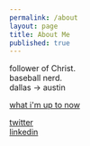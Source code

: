 ```yaml
---
permalink: /about
layout: page
title: About Me
published: true
---
```

follower of Christ.  
baseball nerd.  
dallas -> austin

[what i'm up to now](/now)

[twitter](https://twitter.com/MilesOkamoto)  
[linkedin](https://www.linkedin.com/in/miles-okamoto/)

